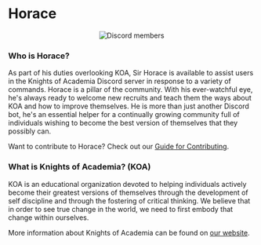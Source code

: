 # Horace
<div align='center'>
  <p>
    <img src='https://img.shields.io/discord/382364344731828224.svg?color=7289DA&label=Discord%20Chat&logo=Discord&logoColor=7289DA&style=plastic' alt='Discord members'>
  </p>
</div>

### Who is Horace?

As part of his duties overlooking KOA, Sir Horace is available to assist users in the Knights of Academia Discord server in response to a variety of commands.
Horace is a pillar of the community. With his ever-watchful eye, he's always ready to welcome new recruits and teach them the ways about KOA and how to improve themselves.
He is more than just another Discord bot, he's an essential helper for a continually growing community full of individuals wishing to become the best version of themselves that they possibly can.

Want to contribute to Horace? Check out our [Guide for Contributing](CONTRIBUTING.md).


### What is Knights of Academia? (KOA)
KOA is an educational organization devoted to helping individuals actively become their greatest versions of themselves through the development of self discipline and through the fostering of critical thinking.
We believe that in order to see true change in the world, we need to first embody that change within ourselves.

More information about Knights of Academia can be found on [our website](https://knightsofacademia.org/start-here/about-knights-of-academia/).
